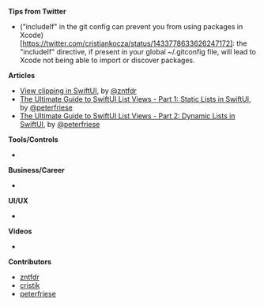 **Tips from Twitter**

* ("includeIf" in the git config can prevent you from using packages in Xcode)[https://twitter.com/cristiankocza/status/1433778633626247172]: the "includeIf" directive, if present in your global ~/.gitconfig file, will lead to Xcode not being able to import or discover packages.

**Articles**

* [View clipping in SwiftUI](https://www.fivestars.blog/articles/swiftui-clipping/), by [@zntfdr](https://twitter.com/zntfdr)
* [The Ultimate Guide to SwiftUI List Views - Part 1: Static Lists in SwiftUI](https://peterfriese.dev/swiftui-listview-part1/), by [@peterfriese](https://twitter.com/peterfriese)
* [The Ultimate Guide to SwiftUI List Views - Part 2: Dynamic Lists in SwiftUI](https://peterfriese.dev/swiftui-listview-part2/), by [@peterfriese](https://twitter.com/peterfriese)

**Tools/Controls**

* 

**Business/Career**

* 

**UI/UX**

* 

**Videos**

* 

**Contributors**

* [zntfdr](https://github.com/zntfdr)
* [cristik](https://www.github.com/cristik)
* [peterfriese](https://twitter.com/peterfriese)
